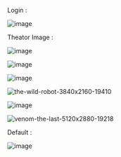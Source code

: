 
Login :

![image](https://github.com/user-attachments/assets/691b9af8-5dee-44d3-8715-e8f8d7ecbd32)


Theator Image :

![image](https://github.com/user-attachments/assets/f47e95a3-0d3c-4f50-a84f-782fa84e736c)

![image](https://github.com/user-attachments/assets/e13026ab-9b29-44bc-8995-14e2ee470df7)


![image](https://github.com/user-attachments/assets/73c645ec-e742-46d9-940d-5c8b892d2d22)


![the-wild-robot-3840x2160-19410](https://github.com/user-attachments/assets/01a9c07d-75cc-4531-b720-1a6ece016484)

![image](https://github.com/user-attachments/assets/ceebbe72-b926-414a-b076-29572856b321)

![venom-the-last-5120x2880-19218](https://github.com/user-attachments/assets/cc28cbd7-276f-40b5-bd38-a3c3d3262423)




Default :

![image](https://github.com/user-attachments/assets/eea04eb6-fdb8-477f-99b8-e4b2150c7421)
